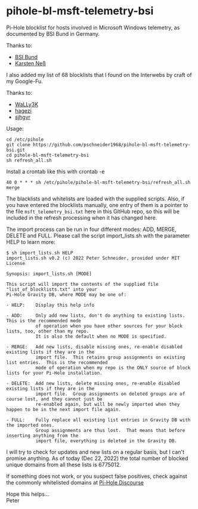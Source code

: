 # pihole-bl-msft-telemetry-bsi
Pi-Hole blocklist for hosts involved in Microsoft Windows telemetry, as documented by BSI Bund in Germany.

Thanks to:  
- [BSI Bund](https://www.bsi.bund.de/SharedDocs/Downloads/DE/BSI/Cyber-Sicherheit/SiSyPHus/Telemetrie-Endpunkte_Windows10_Build_Build_21H2.html)  
- [Karsten Neß](https://www.privacy-handbuch.de/autoren.htm)  


I also added my list of 68 blocklists that I found on the Interwebs by craft of my Google-Fu.  

Thanks to:  
- [WaLLy3K](https://firebog.net/)  
- [hagezi](https://github.com/hagezi)  
- [sjhgvr](https://oisd.nl/)  


Usage:  

    cd /etc/pihole
    git clone https://github.com/pschneider1968/pihole-bl-msft-telemetry-bsi.git
    cd pihole-bl-msft-telemetry-bsi
    sh refresh_all.sh

Install a crontab like this with crontab -e

    40 0 * * * sh /etc/pihole/pihole-bl-msft-telemetry-bsi/refresh_all.sh merge


The blacklists and whitelists are loaded with the supplied scripts. Also, if you have entered the blocklists manually, one entry of them
is a pointer to the file `msft_telemetry_bsi.txt` here in this GitHub repo, so this will be included in the refresh processing when it has changed here.  

The import process can be run in four different modes: ADD, MERGE, DELETE and FULL. Please call the script import_lists.sh with the parameter HELP to learn more:


    $ sh import_lists.sh HELP
    import_lists.sh v0.2 (c) 2022 Peter Schneider, provided under MIT License
    
    Synopsis: import_lists.sh [MODE]
    
    This script will import the contents of the supplied file "list_of_blocklists.txt" into your
    Pi-Hole Gravity DB, where MODE may be one of:
    
    - HELP:    Display this help info

    - ADD:     Only add new lists, don't do anything to existing lists.  This is the recommended mode
               of operation when you have other sources for your block lists, too, other than my repo.
               It is also the default when no MODE is specified.

    - MERGE:   Add new lists, disable missing ones, re-enable disabled existing lists if they are in the
               import file.  This retains group assignments on existing list entries.  This is the recommended
               mode of operation when my repo is the ONLY source of block lists for your Pi-Hole installation.

    - DELETE:  Add new lists, delete missing ones, re-enable disabled existing lists if they are in the
               import file.  Group assignments on deleted groups are of course lost, and they cannot just be
               re-enabled again, but will be newly imported when they happen to be in the next import file again.

    - FULL:    Fully replace all existing list entries in Gravity DB with the imported ones.
               Group assignments are thus lost.  That means that before inserting anything from the
               import file, everything is deleted in the Gravity DB.
    

I will try to check for updates and new lists on a regular basis, but I can't promise anything.
As of today (Dec 22, 2022) the total number of blocked unique domains from all these lists is 6775012.

If something does not work, or you suspect false positives, check against the commonly whitelisted domains at [Pi-Hole Discourse](https://discourse.pi-hole.net/t/commonly-whitelisted-domains/212)  

Hope this helps...  
Peter
